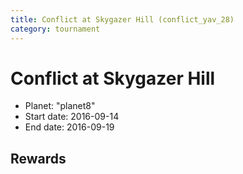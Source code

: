 ```yaml
---
title: Conflict at Skygazer Hill (conflict_yav_28)
category: tournament
---
```

# Conflict at Skygazer Hill

  * Planet: "planet8"
  * Start date: 2016-09-14
  * End date: 2016-09-19

## Rewards

